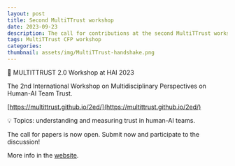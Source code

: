 ```yaml
---
layout: post
title: Second MultiTTrust workshop
date: 2023-09-23
description: The call for contributions at the second MultiTTrust workshop is now open
tags: MultiTTrust CFP workshop
categories: 
thumbnail: assets/img/MultiTTrust-handshake.png
---
```


📢 MULTITTRUST 2.0 Workshop at HAI 2023

The 2nd International Workshop on Multidisciplinary Perspectives on Human-AI Team Trust.

[https://multittrust.github.io/2ed/](https://multittrust.github.io/2ed/)

💡 Topics: understanding and measuring trust in human-AI teams.

The call for papers is now open. Submit now and participate to the discussion!

More info in the [website](https://multittrust.github.io/2ed/).
